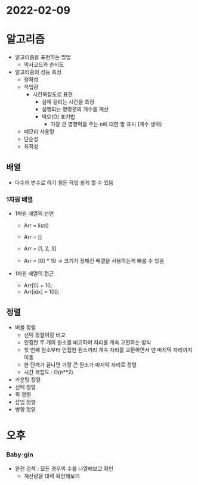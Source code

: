 # 2022-02-09

# 알고리즘

- 알고리즘을 표현하는 방법
  - 의사코드와 순서도
- 알고리즘의 성능 측정
  - 정확성
  - 작업량
    - 시간복잡도로 표현
      - 실제 걸리는 시간을 측정
      - 실행되는 명령문의 개수를 계산
      - 빅오(O) 표기법
        - 가장 큰 영향력을 주는 n에 대한 항 표시 (계수 생략)
  - 메모리 사용량
  - 단순성
  - 최적성



## 배열

- 다수의 변수로 하기 힘든 작업 쉽게 할 수 있음

### 1차원 배열

- 1차원 배열의 선언

  - Arr = list()

  - Arr = []

  - Arr = [1, 2, 3]

  - Arr = [0] * 10 -> 크기가 정해진 배열을 사용하는게 빠를 수 있음

- 1차원 배열의 접근

  - Arr[0] = 10;
  - Arr[idx] = 100;



## 정렬

- 버블 정렬
  - 선택 정렬이랑 비교
  - 인접한 두 개의 원소를 비교하며 자리를 계속 교환하는 방식
  - 첫 번째 원소부터 인접한 원소끼리 계속 자리를 교환하면서 맨 마지막 자리까지 이동
  - 한 단계가 끝나면 가장 큰 원소가 마지막 자리로 정렬
  - 시간 복잡도 : O(n**2)
- 카운팅 정렬
- 선택 정렬
- 퀵 정렬
- 삽입 정렬
- 병합 정렬

# 오후

### Baby-gin

- 완전 검색 : 모든 경우의 수를 나열해보고 확인
  - 계산량을 대략 확인해보기